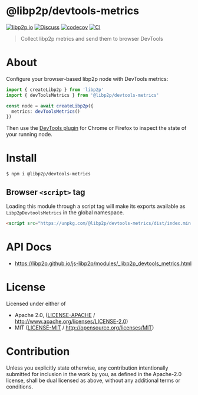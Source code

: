 # @libp2p/devtools-metrics

[![libp2p.io](https://img.shields.io/badge/project-libp2p-yellow.svg?style=flat-square)](http://libp2p.io/)
[![Discuss](https://img.shields.io/discourse/https/discuss.libp2p.io/posts.svg?style=flat-square)](https://discuss.libp2p.io)
[![codecov](https://img.shields.io/codecov/c/github/libp2p/js-libp2p.svg?style=flat-square)](https://codecov.io/gh/libp2p/js-libp2p)
[![CI](https://img.shields.io/github/actions/workflow/status/libp2p/js-libp2p/main.yml?branch=main\&style=flat-square)](https://github.com/libp2p/js-libp2p/actions/workflows/main.yml?query=branch%3Amain)

> Collect libp2p metrics and send them to browser DevTools

# About

<!--

!IMPORTANT!

Everything in this README between "# About" and "# Install" is automatically
generated and will be overwritten the next time the doc generator is run.

To make changes to this section, please update the @packageDocumentation section
of src/index.js or src/index.ts

To experiment with formatting, please run "npm run docs" from the root of this
repo and examine the changes made.

-->

Configure your browser-based libp2p node with DevTools metrics:

```typescript
import { createLibp2p } from 'libp2p'
import { devToolsMetrics } from '@libp2p/devtools-metrics'

const node = await createLibp2p({
  metrics: devToolsMetrics()
})
```

Then use the [DevTools plugin](https://github.com/ipfs-shipyard/js-libp2p-devtools)
for Chrome or Firefox to inspect the state of your running node.

# Install

```console
$ npm i @libp2p/devtools-metrics
```

## Browser `<script>` tag

Loading this module through a script tag will make its exports available as `Libp2pDevtoolsMetrics` in the global namespace.

```html
<script src="https://unpkg.com/@libp2p/devtools-metrics/dist/index.min.js"></script>
```

# API Docs

- <https://libp2p.github.io/js-libp2p/modules/_libp2p_devtools_metrics.html>

# License

Licensed under either of

- Apache 2.0, ([LICENSE-APACHE](https://github.com/libp2p/js-libp2p/blob/main/packages/metrics-devtools/LICENSE-APACHE) / <http://www.apache.org/licenses/LICENSE-2.0>)
- MIT ([LICENSE-MIT](https://github.com/libp2p/js-libp2p/blob/main/packages/metrics-devtools/LICENSE-MIT) / <http://opensource.org/licenses/MIT>)

# Contribution

Unless you explicitly state otherwise, any contribution intentionally submitted for inclusion in the work by you, as defined in the Apache-2.0 license, shall be dual licensed as above, without any additional terms or conditions.
